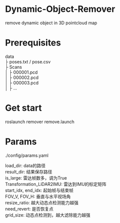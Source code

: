 # Dynamic-Object-Remover
remove dynamic object in 3D pointcloud map

# Prerequisites
data  
├ poses.txt / pose.csv  
├ Scans  
│  ├ 000001.pcd  
│  ├ 000002.pcd  
│  ├ 000003.pcd  
│  ├ ...  

# Get start
roslaunch remover remove.launch  


# Params
./config/params.yaml  

load_dir: data的路径  
result_dir: 结果保存路径  
is_large: 雷达帧数多，调为True  
Transformation_LiDAR2IMU: 雷达到IMU的标定矩阵  
start_idx, end_idx: 起始帧与结束帧  
FOV_V, FOV_H: 垂直与水平视场角  
resize_ratio: 越大动态点检测能力越强  
need_revert: 是否恢复点  
grid_size: 动态点检测到，越大滤除能力越强  
